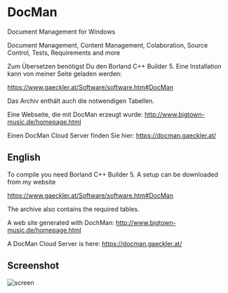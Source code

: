 # DocMan
 Document Management for Windows

Document Management, Content Management, Colaboration, Source Control, Tests, Requirements and more


Zum Übersetzen benötigst Du den Borland C++ Builder 5. Eine Installation kann von meiner Seite geladen werden:

https://www.gaeckler.at/Software/software.htm#DocMan

Das Archiv enthält auch die notwendigen Tabellen.

Eine Webseite, die mit DocMan erzeugt wurde:
http://www.bigtown-music.de/homepage.html

Einen DocMan Cloud Server finden Sie hier:
https://docman.gaeckler.at/

## English
To compile you need Borland C++ Builder 5. A setup can be downloaded from my website

https://www.gaeckler.at/Software/software.htm#DocMan

The archive also contains the required tables.

A web site generated with DochMan:
http://www.bigtown-music.de/homepage.html

A DocMan Cloud Server is here:
https://docman.gaeckler.at/


## Screenshot

![screen](https://github.com/user-attachments/assets/edc96487-d280-469a-b342-b690952a210f)
